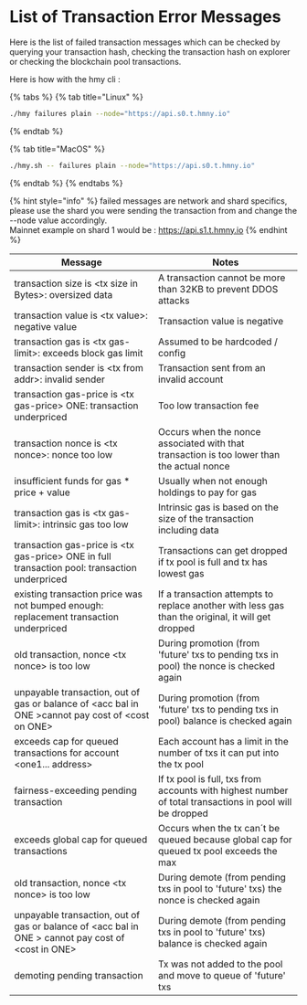 # List of Transaction Error Messages

Here is the list of failed transaction messages which can be checked by querying your transaction hash, checking the transaction hash on explorer or checking the blockchain pool transactions.

Here is how with the hmy cli :

{% tabs %}
{% tab title="Linux" %}
```bash
./hmy failures plain --node="https://api.s0.t.hmny.io"
```
{% endtab %}

{% tab title="MacOS" %}
```bash
./hmy.sh -- failures plain --node="https://api.s0.t.hmny.io"
```
{% endtab %}
{% endtabs %}

{% hint style="info" %}
failed messages are network and shard specifics, please use the shard you were sending the transaction from and change the --node value accordingly.\
Mainnet example on shard 1 would be : https://api.s1.t.hmny.io
{% endhint %}

| **Message**                                                                                          | **Notes**                                                                                               |
| ---------------------------------------------------------------------------------------------------- | ------------------------------------------------------------------------------------------------------- |
| transaction size is \<tx size in Bytes>: oversized data                                              | A transaction cannot be more than 32KB to prevent DDOS attacks                                          |
| transaction value is \<tx value>: negative value                                                     | Transaction value is negative                                                                           |
| transaction gas is \<tx gas-limit>: exceeds block gas limit                                          | Assumed to be hardcoded / config                                                                        |
| transaction sender is \<tx from addr>: invalid sender                                                | Transaction sent from an invalid account                                                                |
| transaction gas-price is \<tx gas-price> ONE: transaction underpriced                                | Too low transaction fee                                                                                 |
| transaction nonce is \<tx nonce>: nonce too low                                                      | Occurs when the nonce associated with that transaction is too lower than the actual nonce               |
| insufficient funds for gas \* price + value                                                          | Usually when not enough holdings to pay for gas                                                         |
| transaction gas is \<tx gas-limit>: intrinsic gas too low                                            | Intrinsic gas is based on the size of the transaction including data                                    |
| transaction gas-price is \<tx gas-price> ONE in full transaction pool: transaction underpriced       | Transactions can get dropped if tx pool is full and tx has lowest gas                                   |
| existing transaction price was not bumped enough: replacement transaction underpriced                | If a transaction attempts to replace another with less gas than the original, it will get dropped       |
| old transaction, nonce \<tx nonce> is too low                                                        | During promotion (from 'future' txs to pending txs in pool) the nonce is checked again                  |
| unpayable transaction, out of gas or balance of \<acc bal in ONE >cannot pay cost of \<cost on ONE>  | During promotion (from 'future' txs to pending txs in pool) balance is checked again                    |
| exceeds cap for queued transactions for account \<one1... address>                                   | Each account has a limit in the number of txs it can put into the tx pool                               |
| fairness-exceeding pending transaction                                                               | If tx pool is full, txs from accounts with highest number of total transactions in pool will be dropped |
| exceeds global cap for queued transactions                                                           | Occurs when the tx can´t be queued because global cap for queued tx pool exceeds the max                |
| old transaction, nonce \<tx nonce> is too low                                                        | During demote (from pending txs in pool to 'future' txs) the nonce is checked again                     |
| unpayable transaction, out of gas or balance of \<acc bal in ONE > cannot pay cost of \<cost in ONE> | During demote (from pending txs in pool to 'future' txs) balance is checked again                       |
| demoting pending transaction                                                                         | Tx was not added to the pool and move to queue of 'future' txs                                          |
